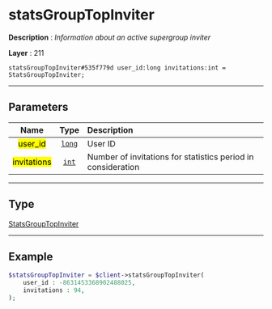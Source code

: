 # statsGroupTopInviter

**Description** : *Information about an active supergroup inviter*

**Layer** : 211

```tl
statsGroupTopInviter#535f779d user_id:long invitations:int = StatsGroupTopInviter;
```

---

## Parameters

| Name | Type | Description |
| :---: | :---: | :--- |
| <mark>user_id</mark> | [`long`](type/long) | User ID |
| <mark>invitations</mark> | [`int`](type/int) | Number of invitations for statistics period in consideration |

---

## Type

[StatsGroupTopInviter](type/StatsGroupTopInviter)

---

## Example

```php
$statsGroupTopInviter = $client->statsGroupTopInviter(
	user_id : -8631453368902488025,
	invitations : 94,
);
```
